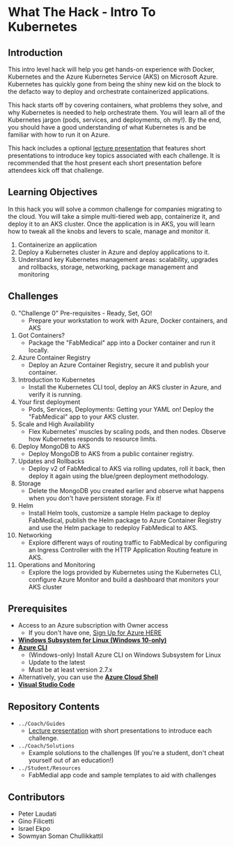 # What The Hack - Intro To Kubernetes
## Introduction
This intro level hack will help you get hands-on experience with Docker, Kubernetes and the Azure Kubernetes Service (AKS) on Microsoft Azure. Kubernetes has quickly gone from being the shiny new kid on the block to the defacto way to deploy and orchestrate containerized applications.

This hack starts off by covering containers, what problems they solve, and why Kubernetes is needed to help orchestrate them.  You will learn all of the Kubernetes jargon (pods, services, and deployments, oh my!).  By the end, you should have a good understanding of what Kubernetes is and be familiar with how to run it on Azure.

This hack includes a optional [lecture presentation](Coach/Guides/Lectures.pptx) that features short presentations to introduce key topics associated with each challenge. It is recommended that the host present each short presentation before attendees kick off that challenge.

## Learning Objectives
In this hack you will solve a common challenge for companies migrating to the cloud. You will take a simple multi-tiered web app, containerize it, and deploy it to an AKS cluster. Once the application is in AKS, you will learn how to tweak all the knobs and levers to scale, manage and monitor it.

1. Containerize an application
1. Deploy a Kubernetes cluster in Azure and deploy applications to it.
1. Understand key Kubernetes management areas: scalability, upgrades and rollbacks, storage, networking, package management and monitoring

## Challenges
0. "Challenge 0" Pre-requisites - Ready, Set, GO!
   - Prepare your workstation to work with Azure, Docker containers, and AKS
1. Got Containers?
   - Package the "FabMedical" app into a Docker container and run it locally.
1. Azure Container Registry
   - Deploy an Azure Container Registry, secure it and publish your container.
1. Introduction to Kubernetes
   - Install the Kubernetes CLI tool, deploy an AKS cluster in Azure, and verify it is running.
1. Your first deployment
   - Pods, Services, Deployments: Getting your YAML on! Deploy the "FabMedical" app to your AKS cluster. 
1. Scale and High Availability
   - Flex Kubernetes' muscles by scaling pods, and then nodes. Observe how Kubernetes responds to resource limits.
1. Deploy MongoDB to AKS
   - Deploy MongoDB to AKS from a public container registry.
1. Updates and Rollbacks
   - Deploy v2 of FabMedical to AKS via rolling updates, roll it back, then deploy it again using the blue/green deployment methodology.
1. Storage
   - Delete the MongoDB you created earlier and observe what happens when you don't have persistent storage. Fix it!
1. Helm
   - Install Helm tools, customize a sample Helm package to deploy FabMedical, publish the Helm package to Azure Container Registry and use the Helm package to redeploy FabMedical to AKS.
1. Networking
   - Explore different ways of routing traffic to FabMedical by configuring an Ingress Controller with the HTTP Application Routing feature in AKS.
1. Operations and Monitoring
   - Explore the logs provided by Kubernetes using the Kubernetes CLI, configure Azure Monitor and build a dashboard that monitors your AKS cluster
   
## Prerequisites

- Access to an Azure subscription with Owner access
   - If you don't have one, [Sign Up for Azure HERE](https://azure.microsoft.com/en-us/free/)
- [**Windows Subsystem for Linux (Windows 10-only)**](https://docs.microsoft.com/en-us/windows/wsl/install-win10)
- [**Azure CLI**](https://docs.microsoft.com/en-us/cli/azure/install-azure-cli)
   - (Windows-only) Install Azure CLI on Windows Subsystem for Linux
   - Update to the latest
   - Must be at least version 2.7.x
- Alternatively, you can use the [**Azure Cloud Shell**](https://shell.azure.com/)
- [**Visual Studio Code**](https://code.visualstudio.com/)

## Repository Contents
- `../Coach/Guides`
  - [Lecture presentation](Coach/Guides/Lectures.pptx) with short presentations to introduce each challenge.
- `../Coach/Solutions`
   - Example solutions to the challenges (If you're a student, don't cheat yourself out of an education!)
- `../Student/Resources`
   - FabMedial app code and sample templates to aid with challenges

## Contributors
- Peter Laudati
- Gino Filicetti
- Israel Ekpo
- Sowmyan Soman Chullikkattil